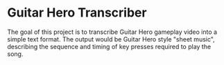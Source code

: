 # Guitar Hero Transcriber

The goal of this project is to transcribe Guitar Hero gameplay video into a simple text format. The output would
be Guitar Hero style "sheet music", describing the sequence and timing of key presses required to play the song. 